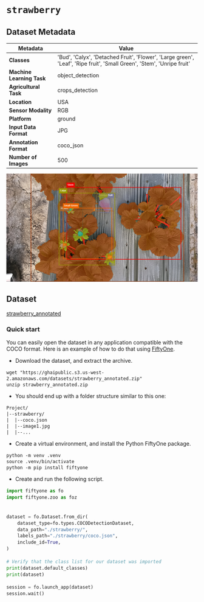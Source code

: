 # `strawberry`

## Dataset Metadata

| Metadata | Value |
| --- | --- |
| **Classes** | 'Bud', 'Calyx', 'Detached Fruit', 'Flower', 'Large green', 'Leaf', 'Ripe fruit', 'Small Green', 'Stem', 'Unripe fruit' |
| **Machine Learning Task** | object_detection |
| **Agricultural Task** | crops_detection |
| **Location** | USA |
| **Sensor Modality** | RGB |
| **Platform** | ground |
| **Input Data Format** | JPG |
| **Annotation Format** | coco_json |
| **Number of Images** | 500 |

![Example Image for strawberry](https://github.com/AxisAg/GHAIDatasets/blob/main/datasets/sample/strawberry_sample.png)


## Dataset

[strawberry_annotated](https://ghaipublic.s3.us-west-2.amazonaws.com/datasets/strawberry_annotated.zip)


### Quick start
You can easily open the dataset in any application compatible with the COCO format. Here is an example of how
to do that using [FiftyOne](https://voxel51.com/fiftyone/).

* Download the dataset, and extract the archive.
```shell
wget "https://ghaipublic.s3.us-west-2.amazonaws.com/datasets/strawberry_annotated.zip"
unzip strawberry_annotated.zip
```
* You should end up with a folder structure similar to this one:
```
Project/
|--strawberry/
|  |--coco.json
|  |--image1.jpg
|  |--...
```
* Create a virtual environment, and install the Python FiftyOne package.
```shell
python -m venv .venv
source .venv/bin/activate
python -m pip install fiftyone
```
* Create and run the following script.
```python
import fiftyone as fo
import fiftyone.zoo as foz


dataset = fo.Dataset.from_dir(
    dataset_type=fo.types.COCODetectionDataset,
    data_path="./strawberry/",
    labels_path="./strawberry/coco.json",
    include_id=True,
)

# Verify that the class list for our dataset was imported
print(dataset.default_classes)
print(dataset)

session = fo.launch_app(dataset)
session.wait()
```

